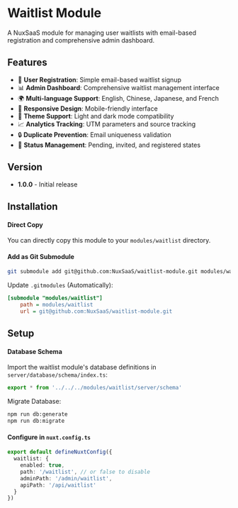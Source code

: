 # Waitlist Module

A NuxSaaS module for managing user waitlists with email-based registration and comprehensive admin dashboard.

## Features

- 🚀 **User Registration**: Simple email-based waitlist signup
- 📊 **Admin Dashboard**: Comprehensive waitlist management interface
- 🌍 **Multi-language Support**: English, Chinese, Japanese, and French
- 📱 **Responsive Design**: Mobile-friendly interface
- 🎨 **Theme Support**: Light and dark mode compatibility
- 📈 **Analytics Tracking**: UTM parameters and source tracking
- 🔒 **Duplicate Prevention**: Email uniqueness validation
- 📧 **Status Management**: Pending, invited, and registered states

## Version
- **1.0.0** - Initial release

## Installation

#### Direct Copy
You can directly copy this module to your `modules/waitlist` directory.

#### Add as Git Submodule
```bash
git submodule add git@github.com:NuxSaaS/waitlist-module.git modules/waitlist
```

Update `.gitmodules` (Automatically):
```ini
[submodule "modules/waitlist"]
	path = modules/waitlist
	url = git@github.com:NuxSaaS/waitlist-module.git
```

## Setup

#### Database Schema

Import the waitlist module's database definitions in `server/database/schema/index.ts`:
```ts
export * from '../../../modules/waitlist/server/schema'
```

Migrate Database:
```bash
npm run db:generate
npm run db:migrate
```

#### Configure in `nuxt.config.ts`

```ts
export default defineNuxtConfig({
  waitlist: {
    enabled: true,
    path: '/waitlist', // or false to disable
    adminPath: '/admin/waitlist',
    apiPath: '/api/waitlist'
  }
})
```
